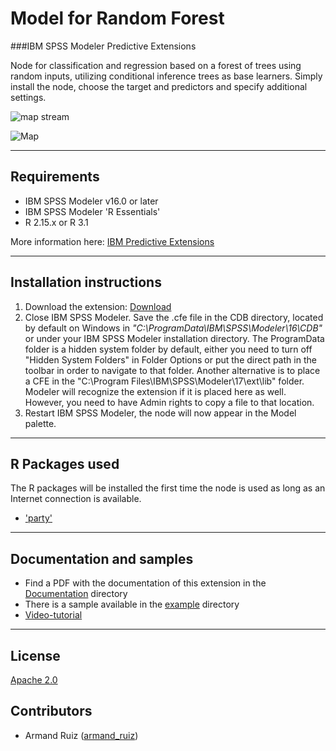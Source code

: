 # Model for Random Forest 
###IBM SPSS Modeler Predictive Extensions

Node for classification and regression based on a forest of trees using random inputs, utilizing conditional inference trees as base learners. Simply install the node, choose the target and predictors and specify additional settings. 

<img align="center" src="https://github.com/IBMPredictiveAnalytics/Modeler_RandomForest/blob/master/Screenshot/Illustration3.png?raw=true" alt="map stream">

![Map](https://github.com/IBMPredictiveAnalytics/Modeler_RandomForest/blob/master/Screenshot/Illustration2.png?raw=true)

---
Requirements
----
- IBM SPSS Modeler v16.0 or later
- IBM SPSS Modeler 'R Essentials'
- R 2.15.x or R 3.1

More information here: [IBM Predictive Extensions][2]


---
Installation instructions
----
1. Download the extension: [Download][3] 
2. Close IBM SPSS Modeler. Save the .cfe file in the CDB directory, located by default on Windows in *"C:\ProgramData\IBM\SPSS\Modeler\16\CDB"* or under your IBM SPSS Modeler installation directory.
The ProgramData folder is a hidden system folder by default, either you need to turn off "Hidden System Folders" in Folder Options or put the direct path in the toolbar in order to navigate to that folder. 
Another alternative is to place a CFE in the "C:\Program Files\IBM\SPSS\Modeler\17\ext\lib" folder. Modeler will recognize the extension if it is placed here as well. However, you need to have Admin rights to copy a file to that location.
3. Restart IBM SPSS Modeler, the node will now appear in the Model palette.

---
R Packages used
----
The R packages will be installed the first time the node is used as long as an Internet connection is available.
- ['party'][4]

---
Documentation and samples
----
- Find a PDF with the documentation of this extension in the [Documentation][5] directory
- There is a sample available in the [example][6] directory
- [Video-tutorial][20]

---
License
----

[Apache 2.0][1]


Contributors
----

  - Armand Ruiz ([armand_ruiz](https://twitter.com/armand_ruiz))


[1]: http://www.apache.org/licenses/LICENSE-2.0.html
[2]:https://developer.ibm.com/predictiveanalytics/downloads/#tab2
[3]:https://github.com/IBMPredictiveAnalytics/ModelRandomForest/raw/master/Source%20code/randomforest.cfe
[4]:http://cran.r-project.org/web/packages/party/
[5]:https://github.com/IBMPredictiveAnalytics/ModelRandomForest/blob/master/Documentation/RandomForest-SPSSModelerExtension.pdf
[6]:https://github.com/IBMPredictiveAnalytics/ModelRandomForest/tree/master/Example
[20]:https://www.youtube.com/watch?v=5xXtlusawHo
